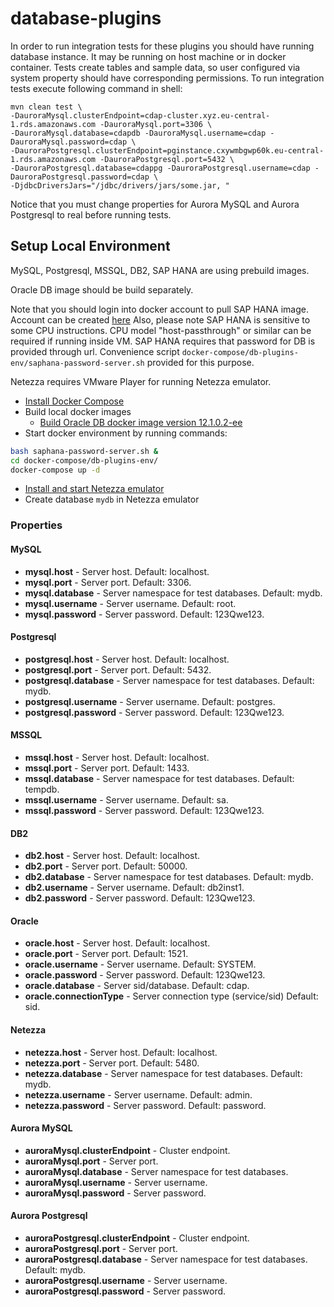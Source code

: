 # database-plugins

In order to run integration tests for these plugins you should have running database instance. It may be running on host
machine or in docker container. Tests create tables and sample data, so user configured via system property should have 
corresponding permissions. To run integration tests execute following command in shell:
```
mvn clean test \ 
-DauroraMysql.clusterEndpoint=cdap-cluster.xyz.eu-central-1.rds.amazonaws.com -DauroraMysql.port=3306 \
-DauroraMysql.database=cdapdb -DauroraMysql.username=cdap -DauroraMysql.password=cdap \
-DauroraPostgresql.clusterEndpoint=pginstance.cxywmbgwp60k.eu-central-1.rds.amazonaws.com -DauroraPostgresql.port=5432 \
-DauroraPostgresql.database=cdappg -DauroraPostgresql.username=cdap -DauroraPostgresql.password=cdap \
-DjdbcDriversJars="/jdbc/drivers/jars/some.jar, "
```
Notice that you must change properties for Aurora MySQL and Aurora Postgresql to real before running tests.
## Setup Local Environment
MySQL, Postgresql, MSSQL, DB2, SAP HANA are using prebuild images.

Oracle DB image should be build separately.

Note that you should login into docker account to pull SAP HANA image. 
Account can be created [here](https://hub.docker.com/signup)
Also, please note SAP HANA is sensitive to some CPU instructions.
CPU model "host-passthrough" or similar can be required if running inside VM.
SAP HANA requires that password for DB is provided through url.
Convenience script ```docker-compose/db-plugins-env/saphana-password-server.sh``` 
provided for this purpose.

Netezza requires VMware Player for running Netezza emulator.

* [Install Docker Compose](https://docs.docker.com/compose/install/)
* Build local docker images
  * [Build Oracle DB docker image version 12.1.0.2-ee](https://github.com/oracle/docker-images/tree/master/OracleDatabase/SingleInstance)
* Start docker environment by running commands:
```bash
bash saphana-password-server.sh &
cd docker-compose/db-plugins-env/
docker-compose up -d
```
* [Install and start Netezza emulator](http://dwgeek.com/install-vmware-player-netezza-emulator.html/)
* Create database `mydb` in Netezza emulator

### Properties
#### MySQL
* **mysql.host** - Server host. Default: localhost.
* **mysql.port** - Server port. Default: 3306.
* **mysql.database** - Server namespace for test databases. Default: mydb.
* **mysql.username** - Server username. Default: root.
* **mysql.password** - Server password. Default: 123Qwe123.
#### Postgresql
* **postgresql.host** - Server host. Default: localhost.
* **postgresql.port** - Server port. Default: 5432.
* **postgresql.database** - Server namespace for test databases. Default: mydb.
* **postgresql.username** - Server username. Default: postgres.
* **postgresql.password** - Server password. Default: 123Qwe123.
#### MSSQL
* **mssql.host** - Server host. Default: localhost.
* **mssql.port** - Server port. Default: 1433.
* **mssql.database** - Server namespace for test databases. Default: tempdb.
* **mssql.username** - Server username. Default: sa.
* **mssql.password** - Server password. Default: 123Qwe123.
#### DB2
* **db2.host** - Server host. Default: localhost.
* **db2.port** - Server port. Default: 50000. 
* **db2.database** - Server namespace for test databases. Default: mydb.
* **db2.username** - Server username. Default: db2inst1.
* **db2.password** - Server password. Default: 123Qwe123.
#### Oracle
* **oracle.host** - Server host. Default: localhost.
* **oracle.port** - Server port. Default: 1521.
* **oracle.username** - Server username. Default: SYSTEM.
* **oracle.password** - Server password. Default: 123Qwe123.
* **oracle.database** - Server sid/database. Default: cdap.
* **oracle.connectionType** - Server connection type (service/sid) Default: sid.
#### Netezza
* **netezza.host** - Server host. Default: localhost.
* **netezza.port** - Server port. Default: 5480.
* **netezza.database** - Server namespace for test databases. Default: mydb.
* **netezza.username** - Server username. Default: admin.
* **netezza.password** - Server password. Default: password.
#### Aurora MySQL
* **auroraMysql.clusterEndpoint** - Cluster endpoint.
* **auroraMysql.port** - Server port.
* **auroraMysql.database** - Server namespace for test databases.
* **auroraMysql.username** - Server username.
* **auroraMysql.password** - Server password.
#### Aurora Postgresql
* **auroraPostgresql.clusterEndpoint** - Cluster endpoint.
* **auroraPostgresql.port** - Server port.
* **auroraPostgresql.database** - Server namespace for test databases. Default: mydb.
* **auroraPostgresql.username** - Server username.
* **auroraPostgresql.password** - Server password.  